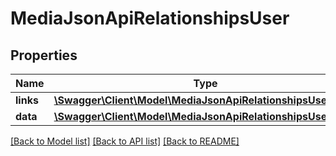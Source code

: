 # MediaJsonApiRelationshipsUser

## Properties
Name | Type | Description | Notes
------------ | ------------- | ------------- | -------------
**links** | [**\Swagger\Client\Model\MediaJsonApiRelationshipsUserLinks**](MediaJsonApiRelationshipsUserLinks.md) |  | [optional] 
**data** | [**\Swagger\Client\Model\MediaJsonApiRelationshipsUserData**](MediaJsonApiRelationshipsUserData.md) |  | [optional] 

[[Back to Model list]](../../README.md#documentation-for-models) [[Back to API list]](../../README.md#documentation-for-api-endpoints) [[Back to README]](../../README.md)

